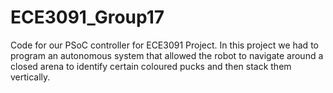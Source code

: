 # ECE3091_Group17
Code for our PSoC controller for ECE3091 Project.
In this project we had to program an autonomous system that allowed the robot to navigate around a closed arena to identify certain coloured pucks and then stack them vertically.
